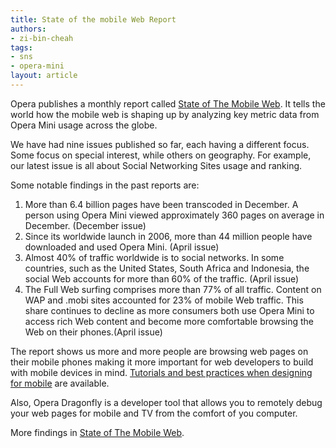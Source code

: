 ```yaml
---
title: State of the mobile Web Report
authors:
- zi-bin-cheah
tags:
- sns
- opera-mini
layout: article
---
```

<p>
Opera publishes a monthly report called <a href="http://www.opera.com/smw/">State of The Mobile Web</a>. It tells the world how the mobile web is shaping up by analyzing key metric data from Opera Mini usage across the globe.
</p>
<p>
We have had nine issues published so far, each having a different focus. Some focus on special interest, while others on geography. For example, our latest issue is all about Social Networking Sites usage and ranking.
</p>
<p>
Some notable findings in the past reports are:

<ol>
<li>More than 6.4 billion pages have been transcoded in December. A person using Opera Mini viewed approximately 360 pages on average in December. (December issue)
</li>
<li>
Since its worldwide launch in 2006, more than 44 million people have downloaded and used Opera Mini. (April issue)
</li>
<li>
Almost 40% of traffic worldwide is to social networks. In some countries, such as the United States, South Africa and Indonesia, the social Web accounts for more than 60% of the traffic. (April issue)
</li>
<li>
The Full Web surfing comprises more than 77% of all traffic. Content on <span abbr="Wireless Application Protocol">WAP</span> and .mobi sites accounted for 23% of mobile Web traffic. This share continues to decline as more consumers both use Opera Mini to access rich Web content and become more comfortable browsing the Web on their phones.(April issue)
</li>
</ol><ol>
</ol></p>
<p>
The report shows us more and more people are browsing web pages on their mobile phones making it more important for web developers to build with mobile devices in mind. <a href="http://dev.opera.com/articles/mobile/">Tutorials and best practices when designing for mobile</a> are available.
</p>
<p>
Also, Opera Dragonfly is a developer tool that allows you to remotely debug your web pages for mobile and TV from the comfort of you computer.
</p>
<p>
More findings in <a href="http://www.opera.com/smw/">State of The Mobile Web</a>.
</p>




